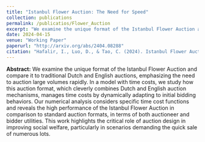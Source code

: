 ```yaml
---
title: "Istanbul Flower Auction: The Need for Speed"
collection: publications
permalink: /publicatios/Flower_Auction
excerpt: "We examine the unique format of the Istanbul Flower Auction and compare it to traditional Dutch and English auctions, emphasizing the need to auction large volumes rapidly. In a model with time costs, we study how this auction format, which cleverly combines Dutch and English auction mechanisms, manages time costs by dynamically adapting to initial bidding behaviors. Our numerical analysis considers specific time cost functions and reveals the high performance of the Istanbul Flower Auction in comparison to standard auction formats, in terms of both auctioneer and bidder utilities. This work highlights the critical role of auction design in improving social welfare, particularly in scenarios demanding the quick sale of numerous lots."
date: 2024-04-15
venue: "Working Paper"
paperurl: "http://arxiv.org/abs/2404.08288"
citation: "Hafalir, I., Luo, D., & Tao, C. (2024). Istanbul Flower Auction: The Need for Speed. arXiv preprint arXiv:2404.08288."
---
```


__Abstract:__ We examine the unique format of the Istanbul Flower Auction and compare it to traditional Dutch and English auctions, emphasizing the need to auction large volumes rapidly. In a model with time costs, we study how this auction format, which cleverly combines Dutch and English auction mechanisms, manages time costs by dynamically adapting to initial bidding behaviors. Our numerical analysis considers specific time cost functions and reveals the high performance of the Istanbul Flower Auction in comparison to standard auction formats, in terms of both auctioneer and bidder utilities. This work highlights the critical role of auction design in improving social welfare, particularly in scenarios demanding the quick sale of numerous lots.

